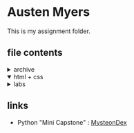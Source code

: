 # Austen Myers
This is my assignment folder.

## file contents
<html>
    <details class="indent">
    <summary>archive</summary>
        <details class="indent">
            <summary>prep-course</summary>
        </details>
        <details class="indent">
            <summary>python</summary>
        </details>
    </details>
    <details open class="indent">
        <summary>html + css</summary>
        <details class="indent">
            <summary>labs</summary>
            <ul>
                <li>html-01: biography</li>
                <li>html-02: blog</li>
                <li>html-03: company landing page</li>
            </ul>
        </details>
    </details>
<!--     <style>
        .indent {
            text-indent: 17px;
        }
        .indent .indent{
            text-indent: 34px;
        }
        ul {
            list-style: none;
        }
    </style> -->
</html>

## links
- Python "Mini Capstone"
: [MysteonDex](https://github.com/austenc-id/MysteonDex)
